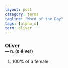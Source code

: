 ```yaml
---
layout: post
category: terms
tagline: "Word of the Day"
tags: [alpha_o]
term: oliver
---
```


<h3>Oliver<br/> <small>&mdash; n. (o<span>&middot;</span>li<span>&middot;</span>ver)</small></h3>
<p><ol>
<li>100% of a female</li>
</ol></p>
